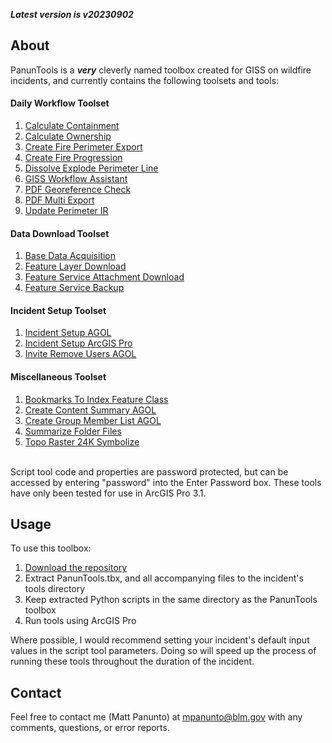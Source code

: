 ***Latest version is v20230902***

## About

PanunTools is a ***very*** cleverly named toolbox created for GISS on wildfire incidents, and currently contains the following toolsets and tools:

#### Daily Workflow Toolset
1. [Calculate Containment](docs/README_CalculateContainment.md)
2. [Calculate Ownership](docs/README_CalculateOwnership.md)
3. [Create Fire Perimeter Export](docs/README_CreateFirePerimeterExport.md)
4. [Create Fire Progression](docs/README_CreateFireProgression.md)
5. [Dissolve Explode Perimeter Line](docs/README_DissolveExplodePerimeterLine.md)
6. [GISS Workflow Assistant](docs/README_GISSWorkflowAssistant.md)
7. [PDF Georeference Check](docs/README_PDFGeoreferenceCheck.md)
8. [PDF Multi Export](docs/README_PDFMultiExport.md)
9. [Update Perimeter IR](docs/README_UpdatePerimeterIR.md)

#### Data Download Toolset
1. [Base Data Acquisition](docs/README_BaseDataAcquisition.md)
2. [Feature Layer Download](docs/README_FeatureLayerDownload.md)
3. [Feature Service Attachment Download](docs/README_FeatureServiceAttachmentDownload.md)
4. [Feature Service Backup](docs/README_FeatureServiceBackup.md)

#### Incident Setup Toolset
1. [Incident Setup AGOL](docs/README_IncidentSetupAGOL.md)
2. [Incident Setup ArcGIS Pro](docs/README_IncidentSetupArcGISPro.md)
3. [Invite Remove Users AGOL](docs/README_InviteRemoveUsersAGOL.md)

#### Miscellaneous Toolset
1. [Bookmarks To Index Feature Class](docs/README_BookmarksToIndexFeatureClass.md)
2. [Create Content Summary AGOL](docs/README_CreateContentSummaryAGOL.md)
3. [Create Group Member List AGOL](docs/README_CreateGroupMemberListAGOL.md)
4. [Summarize Folder Files](docs/README_SummarizeFolderFiles.md)
5. [Topo Raster 24K Symbolize](docs/README_TopoRaster24KSymbolize.md)

\
Script tool code and properties are password protected, but can be accessed by entering "password" into the Enter Password box. These tools have only been tested for use in ArcGIS Pro 3.1.

## Usage

To use this toolbox:
1. [Download the repository](https://github.com/mpanunto/PanunTools/archive/refs/heads/main.zip)
2. Extract PanunTools.tbx, and all accompanying files to the incident's tools directory
3. Keep extracted Python scripts in the same directory as the PanunTools toolbox
4. Run tools using ArcGIS Pro

Where possible, I would recommend setting your incident's default input values in the script tool parameters. Doing so will speed up the process of running these tools throughout the duration of the incident.

## Contact
Feel free to contact me (Matt Panunto) at mpanunto@blm.gov with any comments, questions, or error reports.
